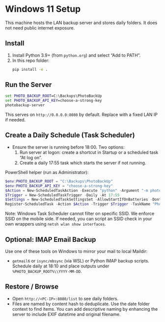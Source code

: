 # Windows 11 Setup

This machine hosts the LAN backup server and stores daily folders. It does not need public internet exposure.

## Install
1. Install Python 3.9+ (from `python.org`) and select “Add to PATH”.
2. In this repo folder:
   ```bat
   pip install -e .
   ```

## Run the Server
```bat
set PHOTO_BACKUP_ROOT=C:\Backups\PhotoBackUp
set PHOTO_BACKUP_API_KEY=choose-a-strong-key
photobackup-server
```
This serves on `http://0.0.0.0:8080` by default. Replace with a fixed LAN IP if needed.

## Create a Daily Schedule (Task Scheduler)
- Ensure the server is running before 18:00. Two options:
  1) Run server at logon: create a shortcut in Startup or a scheduled task “At log on”.
  2) Create a daily 17:55 task which starts the server if not running.

PowerShell helper (run as Administrator):
```powershell
$env:PHOTO_BACKUP_ROOT = "C:\Backups\PhotoBackUp"
$env:PHOTO_BACKUP_API_KEY = "choose-a-strong-key"
$Action = New-ScheduledTaskAction -Execute "python" -Argument "-m photobackup.server"
$Trigger = New-ScheduledTaskTrigger -Daily -At 17:55
$Settings = New-ScheduledTaskSettingsSet -AllowStartIfOnBatteries -DontStopIfGoingOnBatteries
Register-ScheduledTask -Action $Action -Trigger $Trigger -TaskName "PhotoBackUpServer" -Settings $Settings -Description "Start PhotoBackUp server before daily backups"
```

Note: Windows Task Scheduler cannot filter on specific SSID. We enforce SSID on the mobile side. If needed, you can script an SSID check in your own wrappers using `netsh wlan show interfaces`.

## Optional: IMAP Email Backup
Use one of these tools on Windows to mirror your mail to local Maildir:
- `getmail6` or `isync/mbsync` (via WSL) or Python IMAP backup scripts.
Schedule daily at 18:10 and place outputs under `%PHOTO_BACKUP_ROOT%\\YYYY-MM-DD`.

## Restore / Browse
- Open `http://<PC-IP>:8080/list` to see daily folders.
- Files are named by content hash to deduplicate. Use the date folder context to find items. You can add descriptive naming by enhancing the server to include EXIF datetime and original filename.